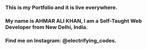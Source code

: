 ### This is my Portfolio and it is live everywhere.

### My name is AHMAR ALI KHAN, I am a Self-Taught Web Developer from New Delhi, India.

### Find me on Instagram: @electrifying_codes.
